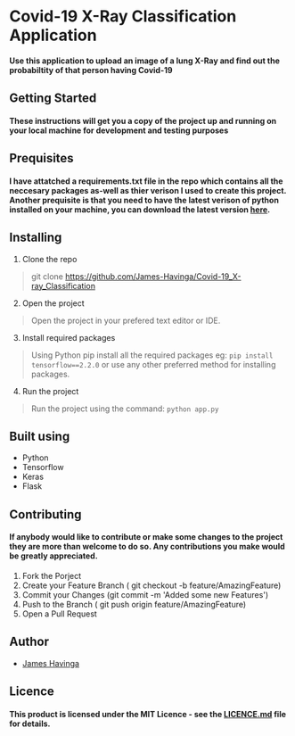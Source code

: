 # Covid-19 X-Ray Classification Application
#### Use this application to upload an image of a lung X-Ray and find out the probabiltity of that person having Covid-19


## Getting Started
#### These instructions will get you a copy of the project up and running on your local machine for development and testing purposes

## Prequisites
#### I have attatched a requirements.txt file in the repo which contains all the neccesary packages as-well as thier verison I used to create this project. Another prequisite is that you need to have the latest verison of python installed on your machine, you can download the latest version [here](https://www.python.org/downloads/).

## Installing 
1. Clone the repo
> git clone https://github.com/James-Havinga/Covid-19_X-ray_Classification

2. Open the project
> Open the project in your prefered text editor or IDE.

3. Install required packages
> Using Python pip install all the required packages eg: ```pip install tensorflow==2.2.0``` or use any other preferred method for installing packages.

4. Run the project
> Run the project using the command: ```python app.py```

## Built using
* Python
* Tensorflow
* Keras
* Flask

## Contributing 
#### If anybody would like to contribute or make some changes to the project they are more than welcome to do so. Any contributions you make would be greatly appreciated.

1. Fork the Porject
2. Create your Feature Branch ( git checkout -b feature/AmazingFeature)
3. Commit your Changes (git commit -m 'Added some new Features')
4. Push to the Branch ( git push origin feature/AmazingFeature)
5. Open a Pull Request

## Author

* [James Havinga](https://github.com/James-Havinga)

## Licence
#### This product is licensed under the MIT Licence - see the [LICENCE.md](https://github.com/James-Havinga/Dragonite/pull/1/commits/e211e30e9809e9422e0149128e9c22899b4b49c6) file for details.
